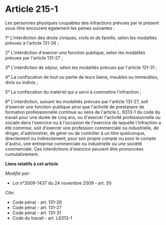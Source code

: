 # Article 215-1

Les personnes physiques coupables des infractions prévues par le présent sous-titre encourent également les peines
suivantes : 

1° L'interdiction des droits civiques, civils et de famille, selon les modalités prévues à l'article 131-26 ; 

2° L'interdiction d'exercer une fonction publique, selon les modalités prévues par l'article 131-27 ; 

3° L'interdiction de séjour, selon les modalités prévues par l'article 131-31 ; 

4° La confiscation de tout ou partie de leurs biens, meubles ou immeubles, divis ou indivis ; 

5° La confiscation du matériel qui a servi à commettre l'infraction ; 

6° L'interdiction, suivant les modalités prévues par l'article 131-27, soit d'exercer une fonction publique ainsi que
l'activité de prestataire de formation professionnelle continue au sens de l'article L. 6313-1 du code du travail pour une
durée de cinq ans, ou d'exercer l'activité professionnelle ou sociale dans l'exercice ou à l'occasion de l'exercice de
laquelle l'infraction a été commise, soit d'exercer une profession commerciale ou industrielle, de diriger, d'administrer, de
gérer ou de contrôler à un titre quelconque, directement ou indirectement, pour son propre compte ou pour le compte d'autrui,
une entreprise commerciale ou industrielle ou une société commerciale. Ces interdictions d'exercice peuvent être prononcées
cumulativement.

**Liens relatifs à cet article**

_Modifié par_:

  - Loi n°2009-1437 du 24 novembre 2009 - art. 50

_Cite_:

  - Code pénal - art. 131-26
  - Code pénal - art. 131-27
  - Code pénal - art. 131-31
  - Code du travail - art. L6313-1
